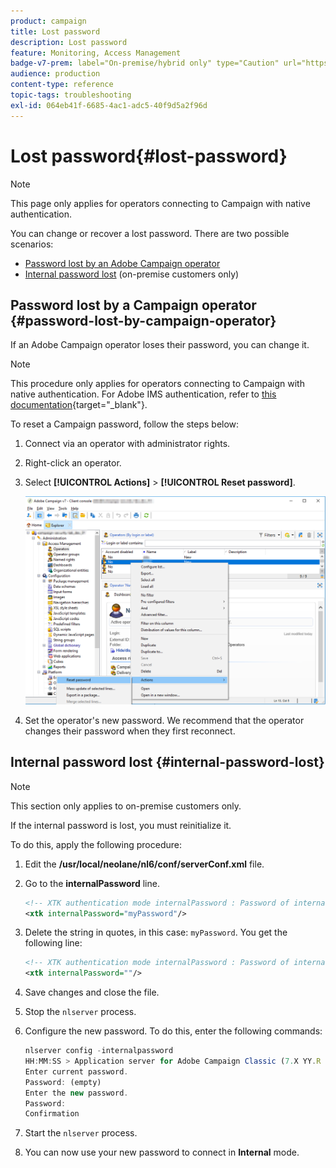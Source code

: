 ```yaml
---
product: campaign
title: Lost password
description: Lost password
feature: Monitoring, Access Management
badge-v7-prem: label="On-premise/hybrid only" type="Caution" url="https://experienceleague.adobe.com/docs/campaign-classic/using/installing-campaign-classic/architecture-and-hosting-models/hosting-models-lp/hosting-models.html" tooltip="Applies to on-premise and hybrid deployments only"
audience: production
content-type: reference
topic-tags: troubleshooting
exl-id: 064eb41f-6685-4ac1-adc5-40f9d5a2f96d
---
```

# Lost password{#lost-password}

>[!NOTE]
>
>This page only applies for operators connecting to Campaign with native authentication.

You can change or recover a lost password.
There are two possible scenarios:

* [Password lost by an Adobe Campaign operator](#password-lost-by-campaign-operator)
* [Internal password lost](#internal-password-lost) (on-premise customers only)

## Password lost by a Campaign operator {#password-lost-by-campaign-operator}

If an Adobe Campaign operator loses their password, you can change it.

>[!NOTE]
>
>This procedure only applies for operators connecting to Campaign with native authentication. For Adobe IMS authentication, refer to [this documentation](https://helpx.adobe.com/ie/manage-account/using/change-or-reset-password.html){target="_blank"}.

To reset a Campaign password, follow the steps below:

1. Connect via an operator with administrator rights.
1. Right-click an operator.
1. Select **[!UICONTROL Actions]** > **[!UICONTROL Reset password]**.

   ![](assets/operator-passwd.png)

1. Set the operator's new password. We recommend that the operator changes their password when they first reconnect.

## Internal password lost {#internal-password-lost}

>[!NOTE]
>
>This section only applies to on-premise customers only.

If the internal password is lost, you must reinitialize it.

To do this, apply the following procedure:

1. Edit the **/usr/local/neolane/nl6/conf/serverConf.xml** file.

1. Go to the **internalPassword** line.

    ```xml
    <!-- XTK authentication mode internalPassword : Password of internal account -->
    <xtk internalPassword="myPassword"/>
    ```

1. Delete the string in quotes, in this case: `myPassword`. You get the following line:

    ```xml
    <!-- XTK authentication mode internalPassword : Password of internal account -->
    <xtk internalPassword=""/>
    ```

1. Save changes and close the file.

1. Stop the `nlserver` process.

1. Configure the new password. To do this, enter the following commands:

    ```javascript
    nlserver config -internalpassword
    HH:MM:SS > Application server for Adobe Campaign Classic (7.X YY.R build XXX@SHA1) of DD/MM/YYYY
    Enter current password.
    Password: (empty)
    Enter the new password.
    Password: 
    Confirmation 
    ```

1. Start the `nlserver` process.

1. You can now use your new password to connect in **Internal** mode.
